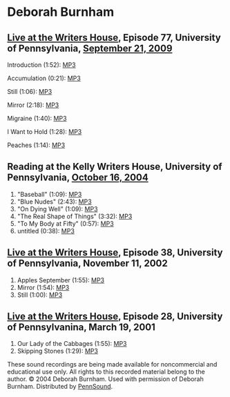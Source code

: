 Deborah Burnham
===============

[Live at the Writers House](//writing.upenn.edu/wh/involved/series/live/), Episode 77, University of Pennsylvania, [September 21, 2009](http://writing.upenn.edu/wh/calendar/0909.php#21)
-----------------------------------------------------------------------------------------------------------------------------------------------------------------------------------------

Introduction (1:52): [MP3](http://media.sas.upenn.edu/LiveKWH/2009/Live_KWH_77/10_Introduction_Deborah-Burnham_September-Live_KWH-UPenn_09-21-09.mp3)

Accumulation (0:21): [MP3](http://media.sas.upenn.edu/pennsound/authors/Burnham/Burnham-Deborah_01_Accumulation_KWH_9-21-09.mp3)

Still (1:06): [MP3](http://media.sas.upenn.edu/pennsound/authors/Burnham/Burnham-Deborah_02_Still_KWH_9-21-09.mp3)

Mirror (2:18): [MP3](http://media.sas.upenn.edu/pennsound/authors/Burnham/Burnham-Deborah_03_Mirror_KWH_9-21-09.mp3)

Migraine (1:40): [MP3](http://media.sas.upenn.edu/pennsound/authors/Burnham/Burnham-Deborah_04_Migraine_KWH_9-21-09.mp3)

I Want to Hold (1:28): [MP3](http://media.sas.upenn.edu/pennsound/authors/Burnham/Burnham-Deborah_05_I-Want-to-Hold_KWH_9-21-09.mp3)

Peaches (1:14): [MP3](http://media.sas.upenn.edu/pennsound/authors/Burnham/Burnham-Deborah_06_Peaches_KWH_9-21-09.mp3)

Reading at the Kelly Writers House, University of Pennsylvania, [October 16, 2004](http://www.writing.upenn.edu/%7Ewh/calendar/1004.html#16)
--------------------------------------------------------------------------------------------------------------------------------------------

1.  "Baseball" (1:09): [MP3](http://media.sas.upenn.edu/pennsound/authors/Burnham/Burnham-Deborah_Baseball_UPenn_10-16-04.mp3)
2.  "Blue Nudes" (2:43): [MP3](http://media.sas.upenn.edu/pennsound/authors/Burnham/Burnham-Deborah_Blue-Nudes_UPenn_10-16-04.mp3)
3.  "On Dying Well" (1:09): [MP3](http://media.sas.upenn.edu/pennsound/authors/Burnham/Burnham-Deborah_On-Dying-Well_UPenn_10-16-04.mp3)
4.  "The Real Shape of Things" (3:32): [MP3](http://media.sas.upenn.edu/pennsound/authors/Burnham/Burnham-Deborah_The-Real-Shape-Of-Things_UPenn_10-16-04.mp3)
5.  "To My Body at Fifty" (0:57): [MP3](http://media.sas.upenn.edu/pennsound/authors/Burnham/Burnham-Deborah_To-My-Body-At-Fifty_UPenn_10-16-04.mp3)
6.  untitled (0:38): [MP3](http://media.sas.upenn.edu/pennsound/authors/Burnham/Burnham-Deborah_Untitled_UPenn_10-16-04.mp3)


[Live at the Writers House](http://writing.upenn.edu/wh/involved/series/live/), Episode 38, University of Pennsylvania, November 11, 2002
-----------------------------------------------------------------------------------------------------------------------------------------

1.  Apples September (1:55): [MP3](http://media.sas.upenn.edu/LiveKWH/2002/Live_KWH_38/Burnham-Deborah_Apples-September_LiveKWH.mp3)
2.  Mirror (1:54): [MP3](http://media.sas.upenn.edu/LiveKWH/2002/Live_KWH_38/Burnham-Deborah_Mirror_LiveKWH.mp3)
3.  Still (1:00): [MP3](http://media.sas.upenn.edu/LiveKWH/2002/Live_KWH_38/Burnham-Deborah_Still_LiveKWH.mp3)


[Live at the Writers House](http://writing.upenn.edu/wh/involved/series/live/), Episode 28, University of Pennsylvanina, March 19, 2001
---------------------------------------------------------------------------------------------------------------------------------------

1.  Our Lady of the Cabbages (1:55): [MP3](http://media.sas.upenn.edu/LiveKWH/2001/LiveTwentyEight/Burnham-Deb_Our-Lady-Of-The-Cabbages_LiveKWH.mp3)
2.  Skipping Stones (1:29): [MP3](http://media.sas.upenn.edu/LiveKWH/2001/LiveTwentyEight/Burnham-Deb_Skipping-Stones_LiveKWH.mp3)

These sound recordings are being made available for noncommercial and educational use only.
All rights to this recorded material belong to the author. © 2004 Deborah Burnham.
Used with permission of Deborah Burnham. Distributed by [PennSound](../index.html).
